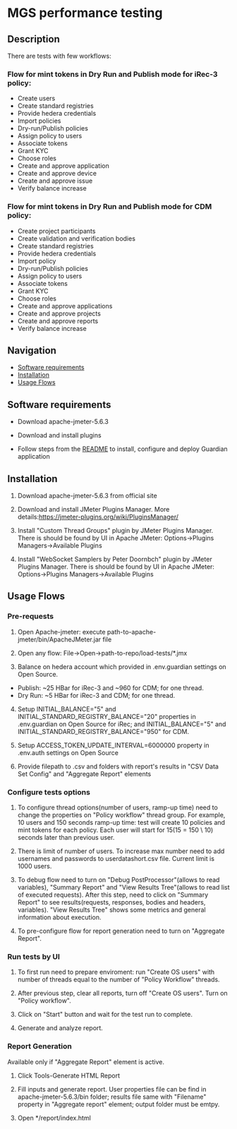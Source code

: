 # MGS performance testing

## Description
There are tests with few workflows:
### Flow for mint tokens in Dry Run and Publish mode for iRec-3 policy:
- Create users
- Create standard registries
- Provide hedera credentials 
- Import policies
- Dry-run/Publish policies
- Assign policy to users
- Associate tokens
- Grant KYC
- Choose roles
- Create and approve application
- Create and approve device
- Create and approve issue
- Verify balance increase

### Flow for mint tokens in Dry Run and Publish mode for CDM policy:
- Create project participants
- Create validation and verification bodies
- Create standard registries
- Provide hedera credentials 
- Import policy
- Dry-run/Publish policies
- Assign policy to users
- Associate tokens
- Grant KYC
- Choose roles
- Create and approve applications
- Create and approve projects
- Create and approve reports
- Verify balance increase



## Navigation

- [Software requirements](#software-requirements)
- [Installation](#installation)
- [Usage Flows](#usage-flows)

## Software requirements
- Download apache-jmeter-5.6.3

- Download and install plugins

- Follow steps from the [README](https://github.com/hashgraph/guardian/blob/main/README.md) to install, configure and deploy Guardian application


## Installation

1. Download apache-jmeter-5.6.3 from official site

2. Download and install JMeter Plugins Manager. More details:https://jmeter-plugins.org/wiki/PluginsManager/

3. Install "Custom Thread Groups" plugin by JMeter Plugins Manager. There is should be found by UI in Apache JMeter: Options->Plugins Managers->Available Plugins

4. Install "WebSocket Samplers by Peter Doornbch" plugin by JMeter Plugins Manager. There is should be found by UI in Apache JMeter: Options->Plugins Managers->Available Plugins


## Usage Flows 
### Pre-requests
1. Open Apache-jmeter: execute path-to-apache-jmeter/bin/ApacheJMeter.jar file

2. Open any flow: File->Open->path-to-repo/load-tests/*.jmx

3. Balance on hedera account which provided in .env.guardian settings on Open Source. 
- Publish: ~25 HBar for iRec-3 and ~960 for CDM; for one thread.
- Dry Run: ~5 HBar for iRec-3 and CDM; for one thread.

4. Setup INITIAL_BALANCE="5" and INITIAL_STANDARD_REGISTRY_BALANCE="20" properties  in .env.guardian on Open Source for iRec; and INITIAL_BALANCE="5" and INITIAL_STANDARD_REGISTRY_BALANCE="950" for CDM.

5. Setup ACCESS_TOKEN_UPDATE_INTERVAL=6000000 property in .env.auth settings on Open Source

6. Provide filepath to .csv and folders with report's results in "CSV Data Set Config" and "Aggregate Report" elements

### Configure tests options
1. To configure thread options(number of users, ramp-up time) need to change the properties on "Policy workflow" thread group. For example, 10 users and 150 seconds ramp-up time: test will create 10 policies and mint tokens for each policy. Each user will start for 15(15 = 150 \ 10) seconds later than previous user.

2. There is limit of number of users. To increase max number need to add usernames and passwords to userdatashort.csv file. Current limit is 1000 users.

3. To debug flow need to turn on "Debug PostProcessor"(allows to read variables), "Summary Report" and "View Results Tree"(allows to read list of executed requests).
After this step, need to click on "Summary Report" to see results(requests, responses, bodies and headers, variables). "View Results Tree" shows some metrics and general information about execution.

4. To pre-configure flow for report generation need to turn on "Aggregate Report".

### Run tests by UI

1. To first run need to prepare enviroment: run "Create OS users" with number of threads equal to the number of "Policy Workflow" threads.

2. After previous step, clear all reports, turn off "Create OS users". Turn on "Policy workflow".

3. Click on "Start" button and wait for the test run to complete.

4. Generate and analyze report.

### Report Generation
Available only if "Aggregate Report" element is active.

1. Click Tools-Generate HTML Report

2. Fill inputs and generate report. User properties file can be find in apache-jmeter-5.6.3/bin folder; results file same with "Filename" property in "Aggregate report" element; output folder must be emtpy.

3. Open */report/index.html
